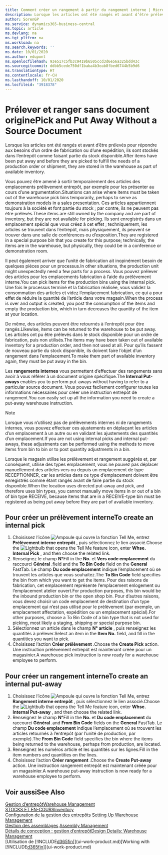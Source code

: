 ```yaml
---
title: Comment créer un rangement à partir du rangement interne | Microsoft Docs
description: Lorsque les articles ont été rangés et avant d’être prélevés pour répondre aux besoins d’un ordre de fabrication ou d’une expédition, ils sont stockés dans l’entrepôt comme faisant partie du stock disponible.
author: SorenGP
ms.service: dynamics365-business-central
ms.topic: article
ms.devlang: na
ms.tgt_pltfrm: na
ms.workload: na
ms.search.keywords: ''
ms.date: 10/01/2020
ms.author: edupont
ms.openlocfilehash: 93e517c5fb3c9419b6505ccd3d6e56a325bdd43c
ms.sourcegitcommit: ddbb5cede750df1baba4b3eab8fbed6744b5b9d6
ms.translationtype: HT
ms.contentlocale: fr-CH
ms.lasthandoff: 10/01/2020
ms.locfileid: "3918378"
---
```

# <a name="pick-and-put-away-without-a-source-document"></a><span data-ttu-id="cf24b-103">Prélever et ranger sans document origine</span><span class="sxs-lookup"><span data-stu-id="cf24b-103">Pick and Put Away Without a Source Document</span></span>
<span data-ttu-id="cf24b-104">Lorsque les articles ont été rangés et avant d’être prélevés pour répondre aux besoins d’un ordre de fabrication ou d’une expédition, ils sont stockés dans l’entrepôt comme faisant partie du stock disponible.</span><span class="sxs-lookup"><span data-stu-id="cf24b-104">After items have been put away and before they are picked to fulfill the needs of a production order or shipment, they are stored in the warehouse as part of available inventory.</span></span>  

<span data-ttu-id="cf24b-105">Vous pouvez être amené à sortir temporairement des articles des emplacements prélèvement entrepôt, par exemple pour les présenter au cours d’une argumentation.</span><span class="sxs-lookup"><span data-stu-id="cf24b-105">Situations can arise where items must be taken out of the warehouse pick bins temporarily, perhaps to serve as demonstration models in a sales presentation.</span></span> <span data-ttu-id="cf24b-106">Ces articles appartiennent toujours à la société et font partie du stock ; par contre, ils ne peuvent pas être prélevés.</span><span class="sxs-lookup"><span data-stu-id="cf24b-106">These items are still owned by the company and are part of inventory, but they are not available for picking.</span></span> <span data-ttu-id="cf24b-107">Ils sont enregistrés dans un emplacement spécial que vous créez à cet effet ; techniquement, les articles se trouvent dans l’entrepôt, mais physiquement, ils peuvent se trouver dans une salle de conférences ou d’exposition.</span><span class="sxs-lookup"><span data-stu-id="cf24b-107">They are registered in a special purpose bin that you create for this purpose; technically, the items are in the warehouse, but physically, they could be in a conference or demonstration room.</span></span>  

<span data-ttu-id="cf24b-108">Il peut également arriver que l’unité de fabrication ait inopinément besoin de quelques pièces pour un processus.</span><span class="sxs-lookup"><span data-stu-id="cf24b-108">In other situations, the production unit might unexpectedly need a few parts for a process.</span></span> <span data-ttu-id="cf24b-109">Vous pouvez prélever des articles pour les emplacements fabrication à l’aide du prélèvement interne.</span><span class="sxs-lookup"><span data-stu-id="cf24b-109">You can pick items for the production bins using the internal pick.</span></span> <span data-ttu-id="cf24b-110">Une fois le processus terminé et la fabrication réalisée, vous validez la consommation des articles et videz l’emplacement fabrication, ce qui a pour effet de réduire la quantité de l’article dans votre magasin.</span><span class="sxs-lookup"><span data-stu-id="cf24b-110">When the process is over and output is created, you post the consumption of the items and empty the production bin, which in turn decreases the quantity of the item at your location.</span></span>  

<span data-ttu-id="cf24b-111">De même, des articles peuvent être retournés à l’entrepôt pour être rangés.</span><span class="sxs-lookup"><span data-stu-id="cf24b-111">Likewise, items can be returned to the warehouse to be put away.</span></span> <span data-ttu-id="cf24b-112">Les articles ont pu être prélevés dans le stock disponible pour un ordre de fabrication, puis non utilisés.</span><span class="sxs-lookup"><span data-stu-id="cf24b-112">The items may have been taken out of available inventory for a production order, and then not used at all.</span></span> <span data-ttu-id="cf24b-113">Pour qu’ils fassent de nouveau partie du stock disponible, ils doivent faire l’objet d’un rangement dans l’emplacement.</span><span class="sxs-lookup"><span data-stu-id="cf24b-113">To make them part of available inventory again, they must be put away in the bin.</span></span>  

<span data-ttu-id="cf24b-114">Les **rangements internes** vous permettent d’effectuer des rangements sans avoir à vous référer à un document origine spécifique.</span><span class="sxs-lookup"><span data-stu-id="cf24b-114">The **Internal Put-aways** enables you to perform put-aways without having to refer to a particular source document.</span></span> <span data-ttu-id="cf24b-115">Vous pouvez facilement configurer toutes les informations nécessaires pour créer une instruction entrepôt de rangement.</span><span class="sxs-lookup"><span data-stu-id="cf24b-115">You can easily set up all the information you need to create a put-away warehouse instruction.</span></span>  

> [!NOTE]  
>  <span data-ttu-id="cf24b-116">Lorsque vous n’utilisez pas de prélèvements internes ni de rangements internes, vous pouvez effectuer ces ajustements en déplaçant les articles d’un emplacement à un autre ou en validant les ajustements des quantités d’un emplacement.</span><span class="sxs-lookup"><span data-stu-id="cf24b-116">If you are not using internal picks and internal put-aways, these adjustments can be performed using the methods to move items from bin to bin or to post quantity adjustments in a bin.</span></span>  
>   
>  <span data-ttu-id="cf24b-117">Lorsque le magasin utilise les prélèvement et rangement suggérés et, par conséquent, utilise des types emplacement, vous ne pouvez pas déplacer manuellement des articles vers ou depuis un emplacement de type RECEPTIONNER, car les articles dans ce type d’emplacement doivent être enregistrés comme étant rangés avant de faire partie du stock disponible.</span><span class="sxs-lookup"><span data-stu-id="cf24b-117">When the location uses directed put-away and pick, and therefore uses bin types, you cannot manually move items in or out of a bin of bin type RECEIVE, because items that are in a RECEIVE-type bin must be registered as being put away before they are part of available inventory.</span></span>  

## <a name="to-create-an-internal-pick"></a><span data-ttu-id="cf24b-118">Pour créer un prélèvement interne</span><span class="sxs-lookup"><span data-stu-id="cf24b-118">To create an internal pick</span></span>  
1.  <span data-ttu-id="cf24b-119">Choisissez l’icône ![Ampoule qui ouvre la fonction Tell Me](media/ui-search/search_small.png "Dites-moi ce que vous voulez faire"), entrez **Prélèvement interne entrepôt** , puis sélectionnez le lien associé.</span><span class="sxs-lookup"><span data-stu-id="cf24b-119">Choose the ![Lightbulb that opens the Tell Me feature](media/ui-search/search_small.png "Tell me what you want to do") icon, enter **Whse. Internal Pick** , and then choose the related link.</span></span>  
2.  <span data-ttu-id="cf24b-120">Renseignez le champ **N°**</span><span class="sxs-lookup"><span data-stu-id="cf24b-120">Fill in the **No.**</span></span> <span data-ttu-id="cf24b-121">et **Vers code emplacement** du raccourci **Général** .</span><span class="sxs-lookup"><span data-stu-id="cf24b-121">field and the **To Bin Code** field on the **General** FastTab.</span></span> <span data-ttu-id="cf24b-122">Le champ **Du code emplacement** indique l’emplacement où se trouvent les articles que vous souhaitez.</span><span class="sxs-lookup"><span data-stu-id="cf24b-122">The **To Bin Code** field specifies the bin from which you want to get the items.</span></span> <span data-ttu-id="cf24b-123">Pour des raisons de fabrication, cet emplacement représente l’emplacement enlogement ou l’emplacement atelier ouvert.</span><span class="sxs-lookup"><span data-stu-id="cf24b-123">For production purposes, this bin would be the inbound production bin or the open shop bin.</span></span> <span data-ttu-id="cf24b-124">Pour d’autres raisons, vous devez choisir un code emplacement de destination d’un type emplacement qui n’est pas utilisé pour le prélèvement (par exemple, un emplacement affectation, expédition ou un emplacement spécial).</span><span class="sxs-lookup"><span data-stu-id="cf24b-124">For other purposes, choose a To Bin Code of a bin type that is not used for picking, most likely a staging, shipping or special purpose bin.</span></span>  
3.  <span data-ttu-id="cf24b-125">Sélectionnez un article dans le champ **N° article** , puis renseignez les quantités à prélever.</span><span class="sxs-lookup"><span data-stu-id="cf24b-125">Select an item in the **Item No.** field, and fill in the quantities you want to pick.</span></span>  
4. <span data-ttu-id="cf24b-126">Choisissez l’action **Créer prélèvement** .</span><span class="sxs-lookup"><span data-stu-id="cf24b-126">Choose the **Create Pick** action.</span></span> <span data-ttu-id="cf24b-127">Une instruction prélèvement entrepôt est maintenant créée pour un magasinier.</span><span class="sxs-lookup"><span data-stu-id="cf24b-127">A warehouse pick instruction is now ready for a warehouse employee to perform.</span></span>  

## <a name="to-create-an-internal-put-away"></a><span data-ttu-id="cf24b-128">Pour créer un rangement interne</span><span class="sxs-lookup"><span data-stu-id="cf24b-128">To create an internal put-away</span></span>  
1.  <span data-ttu-id="cf24b-129">Choisissez l’icône ![Ampoule qui ouvre la fonction Tell Me](media/ui-search/search_small.png "Dites-moi ce que vous voulez faire"), entrez **Rangement interne entrepôt** , puis sélectionnez le lien associé.</span><span class="sxs-lookup"><span data-stu-id="cf24b-129">Choose the ![Lightbulb that opens the Tell Me feature](media/ui-search/search_small.png "Tell me what you want to do") icon, enter **Whse. Internal Put-away** , and then choose the related link.</span></span>  
2.  <span data-ttu-id="cf24b-130">Renseignez le champ **N°**</span><span class="sxs-lookup"><span data-stu-id="cf24b-130">Fill in the **No.**</span></span> <span data-ttu-id="cf24b-131">et **Du code emplacement** du raccourci **Général** .</span><span class="sxs-lookup"><span data-stu-id="cf24b-131">and **From Bin Code** fields on the **General** FastTab.</span></span> <span data-ttu-id="cf24b-132">Le champ **Du code emplacement** indique l’emplacement où se trouvent les articles retournés à l’entrepôt (par l’unité de production, par exemple).</span><span class="sxs-lookup"><span data-stu-id="cf24b-132">The **From Bin Code** field specifies the bin where the items being returned to the warehouse, perhaps from production, are located.</span></span>  
3.  <span data-ttu-id="cf24b-133">Renseignez les numéros article et les quantités sur les lignes.</span><span class="sxs-lookup"><span data-stu-id="cf24b-133">Fill in the item numbers and quantities on the lines.</span></span>  
4.  <span data-ttu-id="cf24b-134">Choisissez l’action **Créer rangement** .</span><span class="sxs-lookup"><span data-stu-id="cf24b-134">Choose the **Create Put-away** action.</span></span> <span data-ttu-id="cf24b-135">Une instruction rangement entrepôt est maintenant créée pour un magasinier.</span><span class="sxs-lookup"><span data-stu-id="cf24b-135">A warehouse put-away instruction is now ready for a warehouse employee to perform.</span></span>  

## <a name="see-also"></a><span data-ttu-id="cf24b-136">Voir aussi</span><span class="sxs-lookup"><span data-stu-id="cf24b-136">See Also</span></span>  
[<span data-ttu-id="cf24b-137">Gestion d’entrepôt</span><span class="sxs-lookup"><span data-stu-id="cf24b-137">Warehouse Management</span></span>](warehouse-manage-warehouse.md)  
[<span data-ttu-id="cf24b-138">STOCKS ET EN-COURS</span><span class="sxs-lookup"><span data-stu-id="cf24b-138">Inventory</span></span>](inventory-manage-inventory.md)  
<span data-ttu-id="cf24b-139">[Configuration de la gestion des entrepôts](warehouse-setup-warehouse.md)   </span><span class="sxs-lookup"><span data-stu-id="cf24b-139">[Setting Up Warehouse Management](warehouse-setup-warehouse.md)   </span></span>  
<span data-ttu-id="cf24b-140">[Gestion des assemblages](assembly-assemble-items.md)  </span><span class="sxs-lookup"><span data-stu-id="cf24b-140">[Assembly Management](assembly-assemble-items.md)  </span></span>  
[<span data-ttu-id="cf24b-141">Détails de conception : gestion d’entrepôt</span><span class="sxs-lookup"><span data-stu-id="cf24b-141">Design Details: Warehouse Management</span></span>](design-details-warehouse-management.md)  
<span data-ttu-id="cf24b-142">[Utilisation de [!INCLUDE[d365fin](includes/d365fin_md.md)]](ui-work-product.md)</span><span class="sxs-lookup"><span data-stu-id="cf24b-142">[Working with [!INCLUDE[d365fin](includes/d365fin_md.md)]](ui-work-product.md)</span></span>
